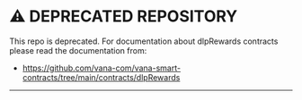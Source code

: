 # ⚠️ DEPRECATED REPOSITORY

This repo is deprecated. For documentation about dlpRewards contracts  please read the documentation from:
- https://github.com/vana-com/vana-smart-contracts/tree/main/contracts/dlpRewards

---
